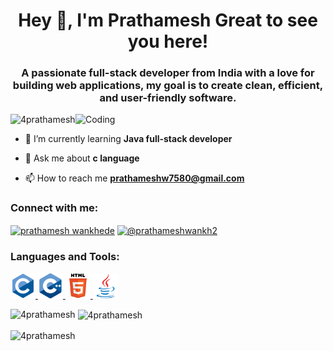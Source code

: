 <h1 align="center">Hey 👋, I'm Prathamesh Great to see you here!</h1>
<h3 align="center">A passionate full-stack developer from India with a love for building web applications, my goal is to create clean, efficient, and user-friendly software.</h3>

<img align="right" alt="Coding" width="400" src="https://cdn.dribbble.com/users/1162077/screenshots/3848914/programmer.gif">

<p align="left"> <img src="https://komarev.com/ghpvc/?username=4prathamesh&label=Profile%20views&color=0e75b6&style=flat" alt="4prathamesh" /> </p>

- 🌱 I’m currently learning **Java full-stack developer**

- 💬 Ask me about **c language**

- 📫 How to reach me **prathameshw7580@gmail.com**

<h3 align="left">Connect with me:</h3>
<p align="left">
<a href="https://www.linkedin.com/in/prathamesh-wankhede-16871a258/" target="blank"><img align="center" src="https://raw.githubusercontent.com/rahuldkjain/github-profile-readme-generator/master/src/images/icons/Social/linked-in-alt.svg" alt="prathamesh wankhede" height="30" width="40" /></a>
<a href="https://www.hackerrank.com/@prathameshwankh2" target="blank"><img align="center" src="https://raw.githubusercontent.com/rahuldkjain/github-profile-readme-generator/master/src/images/icons/Social/hackerrank.svg" alt="@prathameshwankh2" height="30" width="40" /></a>
  
</p>

<h3 align="left">Languages and Tools:</h3>
<p align="left"> <a href="https://www.cprogramming.com/" target="_blank" rel="noreferrer"> <img src="https://raw.githubusercontent.com/devicons/devicon/master/icons/c/c-original.svg" alt="c" width="40" height="40"/> </a> <a href="https://www.w3schools.com/cpp/" target="_blank" rel="noreferrer"> <img src="https://raw.githubusercontent.com/devicons/devicon/master/icons/cplusplus/cplusplus-original.svg" alt="cplusplus" width="40" height="40"/> </a> <a href="https://www.w3.org/html/" target="_blank" rel="noreferrer"> <img src="https://raw.githubusercontent.com/devicons/devicon/master/icons/html5/html5-original-wordmark.svg" alt="html5" width="40" height="40"/> </a> <a href="https://www.java.com" target="_blank" rel="noreferrer"> <img src="https://raw.githubusercontent.com/devicons/devicon/master/icons/java/java-original.svg" alt="java" width="40" height="40"/> </a> </p>

<p><img align="left" src="https://github-readme-stats.vercel.app/api/top-langs?username=4prathamesh&show_icons=true&locale=en&layout=compact" alt="4prathamesh" /></p>

<p>&nbsp;<img align="center" src="https://github-readme-stats.vercel.app/api?username=4prathamesh&show_icons=true&locale=en" alt="4prathamesh" /></p>

<p><img align="center" src="https://github-readme-streak-stats.herokuapp.com/?user=4prathamesh&" alt="4prathamesh" /></p>
